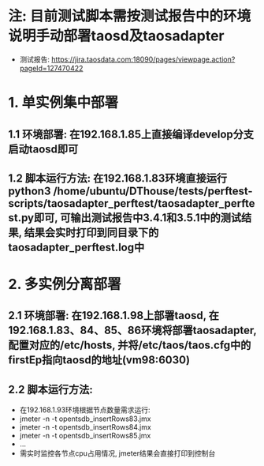 # 注: 目前测试脚本需按测试报告中的环境说明手动部署taosd及taosadapter
- 测试报告: https://jira.taosdata.com:18090/pages/viewpage.action?pageId=127470422
# 1. 单实例集中部署
## 1.1 环境部署: 在192.168.1.85上直接编译develop分支启动taosd即可
## 1.2 脚本运行方法: 在192.168.1.83环境直接运行python3 /home/ubuntu/DThouse/tests/perftest-scripts/taosadapter_perftest/taosadapter_perftest.py即可, 可输出测试报告中3.4.1和3.5.1中的测试结果, 结果会实时打印到同目录下的taosadapter_perftest.log中


# 2. 多实例分离部署
## 2.1 环境部署: 在192.168.1.98上部署taosd, 在192.168.1.83、84、85、86环境将部署taosadapter, 配置对应的/etc/hosts, 并将/etc/taos/taos.cfg中的firstEp指向taosd的地址(vm98:6030)
## 2.2 脚本运行方法: 
- 在192.168.1.93环境根据节点数量需求运行:
- jmeter -n -t opentsdb_insertRows83.jmx
- jmeter -n -t opentsdb_insertRows84.jmx
- jmeter -n -t opentsdb_insertRows85.jmx
- ...
- 需实时监控各节点cpu占用情况, jmeter结果会直接打印到控制台